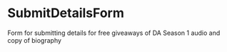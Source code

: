 # SubmitDetailsForm
Form for submitting details for free giveaways of DA Season 1 audio and copy of biography
